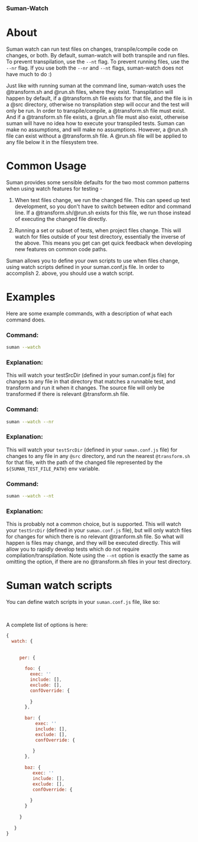 

###  Suman-Watch

# About
Suman watch can run test files on changes, transpile/compile code on changes, or both. By default, suman-watch
will both transpile and run files. To prevent transpilation, use the `--nt` flag. To prevent running files, 
use the `--nr` flag. If you use both the `--nr` and `--nt` flags, suman-watch does not have much to do :)

Just like with running suman at the command line, suman-watch uses the @transform.sh and @run.sh files,
where they exist. Transpilation will happen by default, if a @transform.sh file exists for that file, 
and the file is in a @src directory, otherwise no transpilation step will occur and the test will only be run.
In order to transpile/compile, a @transform.sh file must exist. And if a @transform.sh file exists, a
@run.sh file must also exist, otherwise suman will have no idea how to execute your transpiled tests. Suman
can make no assumptions, and will make no assumptions. However, a @run.sh file can exist without a @transform.sh file.
A @run.sh file will be applied to any file below it in the filesystem tree.


# Common Usage 
Suman provides some sensible defaults for the two most common patterns when using watch features for testing -

1. When test files change, we run the changed file. This can speed up test development, so you don't have to switch between
editor and command line. If a @transform.sh/@run.sh exists for this file, we run those instead of executing the changed
file directly.

2. Running a set or subset of tests, when project files change. This will watch for files outside of your test directory,
essentially the inverse of the above. This means you get can get quick feedback when developing new features
on common code paths.


Suman allows you to define your own scripts to use when files change, using watch scripts defined in
your suman.conf.js file. In order to accomplish 2. above, you should use a watch script.

# Examples

Here are some example commands, with a description of what each command does.

### Command:
```bash
suman --watch
```
### Explanation:

This will watch your testSrcDir (defined in your suman.conf.js file) for changes to any file in that directory
that matches a runnable test, and transform and run it when it changes. The source file will only be transformed
if there is relevant @transform.sh file.


### Command:
```bash
suman --watch --nr
```
### Explanation:

This will watch your `testSrcDir` (defined in your `suman.conf.js` file) for changes to any file in any `@src` directory,
and run the nearest `@transform.sh` for that file, with the path of the changed file represented by the `${SUMAN_TEST_FILE_PATH}`
env variable.


### Command:
```bash
suman --watch --nt
```
### Explanation:

This is probably not a common choice, but is supported. This will watch your `testSrcDir` 
(defined in your `suman.conf.js` file), but will only watch files for changes for which there is no relevant
@tranform.sh file. So what will happen is files may change, and they will be executed directly. This will
allow you to rapidly develop tests which do not require compilation/transpilation. Note using the `--nt` option
is exactly the same as omitting the option, if there are no @transform.sh files in your test directory.


# Suman watch scripts

You can define watch scripts in your `suman.conf.js` file, like so:

<br>

A complete list of options is here:
```javascript
{
  watch: {
    
 
     per: {
 
       foo: {
         exec: ''
         include: [],
         exclude: [],
         confOverride: {
 
         }
       },
 
       bar: {
           exec: ''
           include: [],
           exclude: [],
           confOverride: {
          
          }
       },
 
       baz: {
          exec: ''
          include: [],
          exclude: [],
          confOverride: {
         
         }
       }
 
     }
 
   }
}

```

